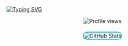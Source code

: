 <a href="https://git.io/typing-svg"><img src="https://readme-typing-svg.demolab.com?font=Fira+Code&size=15&pause=1000&color=368FF7&width=435&lines=Hi+%F0%9F%91%8B%2C+I+am+Null!;Just+a+typical+Python%2FJS+programmer.;I+love+reverse+engineering+discord+api+xd" alt="Typing SVG" /></a>
<p align="center">
  <img src="https://count.getloli.com/@Tips-Discord?name=Tips-Discord&theme=rule34&padding=7&offset=0&align=center&scale=1&pixelated=1&darkmode=auto" alt="Profile views" />
</p>
  
<div align="center" style="margin: 20px 0;">
  <img src="https://github-readme-stats.vercel.app/api?username=tips-discord&show_icons=true&theme=react&title_color=00bcd4&icon_color=00bcd4&bg_color=0d1117&text_color=c9d1d9&border_color=0d1117" alt="GitHub Stats" style="border: 2px solid #00bcd4; border-radius: 10px;" />
</div>
